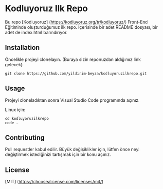 # Kodluyoruz Ilk Repo

Bu repo [Kodluyoruz] (https://kodluyoruz.org/tr/kodluyoruz/) Front-End Eğitiminde oluşturduğumuz ilk repo. İçerisinde bir adet README dosyası, bir adet de index.html barındırıyor. 

## Installation

Öncelikle projeyi clonelayın. (Buraya sizin reponuzdan aldığımız link gelecek)

` git clone https://github.com/yildirim-beyza/kodluyoruzilkrepo.git `

## Usage

Projeyi cloneladıktan sonra Visual Studio Code programında açınız.

Linux için:

``` 
cd kodluyoruzilkrepo 
code .
```

## Contributing

Pull requestler kabul edilir. Büyük değişiklikler için, lütfen önce neyi değiştirmek istediğinizi tartışmak için bir konu açınız.

## License

[MIT] (https://choosealicense.com/licenses/mit/)